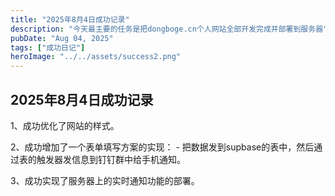 ```yaml
---
title: "2025年8月4日成功记录"
description: "今天最主要的任务是把dongboge.cn个人网站全部开发完成并部署到服务器"
pubDate: "Aug 04, 2025"
tags: ["成功日记"]
heroImage: "../../assets/success2.png"
---
```

## 2025年8月4日成功记录

1、成功优化了网站的样式。

2、成功增加了一个表单填写方案的实现：
    - 把数据发到supbase的表中，然后通过表的触发器发信息到钉钉群中给手机通知。
    
3、成功实现了服务器上的实时通知功能的部署。